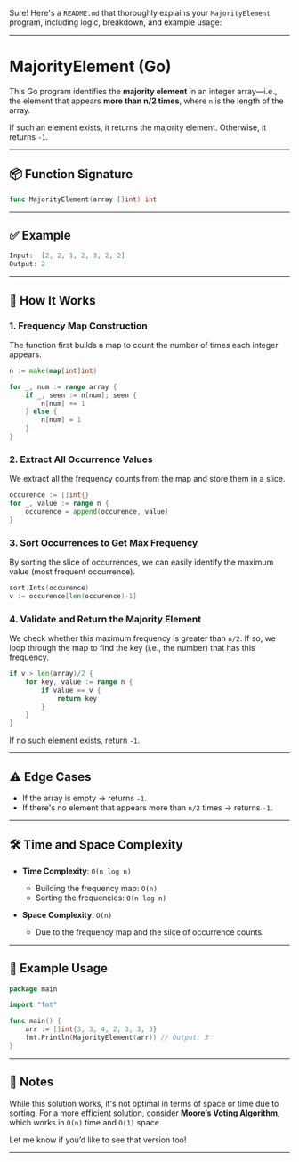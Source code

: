 Sure! Here's a `README.md` that thoroughly explains your `MajorityElement` program, including logic, breakdown, and example usage:

---

# MajorityElement (Go)

This Go program identifies the **majority element** in an integer array—i.e., the element that appears **more than n/2 times**, where `n` is the length of the array.

If such an element exists, it returns the majority element. Otherwise, it returns `-1`.

---

## 📦 Function Signature

```go
func MajorityElement(array []int) int
```

---

## ✅ Example

```go
Input:  [2, 2, 1, 2, 3, 2, 2]
Output: 2
```

---

## 🧠 How It Works

### 1. Frequency Map Construction

The function first builds a map to count the number of times each integer appears.

```go
n := make(map[int]int)

for _, num := range array {
    if _, seen := n[num]; seen {
        n[num] += 1
    } else {
        n[num] = 1
    }
}
```

### 2. Extract All Occurrence Values

We extract all the frequency counts from the map and store them in a slice.

```go
occurence := []int{}
for _, value := range n {
    occurence = append(occurence, value)
}
```

### 3. Sort Occurrences to Get Max Frequency

By sorting the slice of occurrences, we can easily identify the maximum value (most frequent occurrence).

```go
sort.Ints(occurence)
v := occurence[len(occurence)-1]
```

### 4. Validate and Return the Majority Element

We check whether this maximum frequency is greater than `n/2`. If so, we loop through the map to find the key (i.e., the number) that has this frequency.

```go
if v > len(array)/2 {
    for key, value := range n {
        if value == v {
            return key
        }
    }
}
```

If no such element exists, return `-1`.

---

## ⚠️ Edge Cases

* If the array is empty → returns `-1`.
* If there's no element that appears more than `n/2` times → returns `-1`.

---

## 🛠️ Time and Space Complexity

* **Time Complexity**: `O(n log n)`

  * Building the frequency map: `O(n)`
  * Sorting the frequencies: `O(n log n)`

* **Space Complexity**: `O(n)`

  * Due to the frequency map and the slice of occurrence counts.

---

## 🔁 Example Usage

```go
package main

import "fmt"

func main() {
	arr := []int{3, 3, 4, 2, 3, 3, 3}
	fmt.Println(MajorityElement(arr)) // Output: 3
}
```

---

## 📌 Notes

While this solution works, it's not optimal in terms of space or time due to sorting. For a more efficient solution, consider **Moore’s Voting Algorithm**, which works in `O(n)` time and `O(1)` space.

Let me know if you’d like to see that version too!

---
